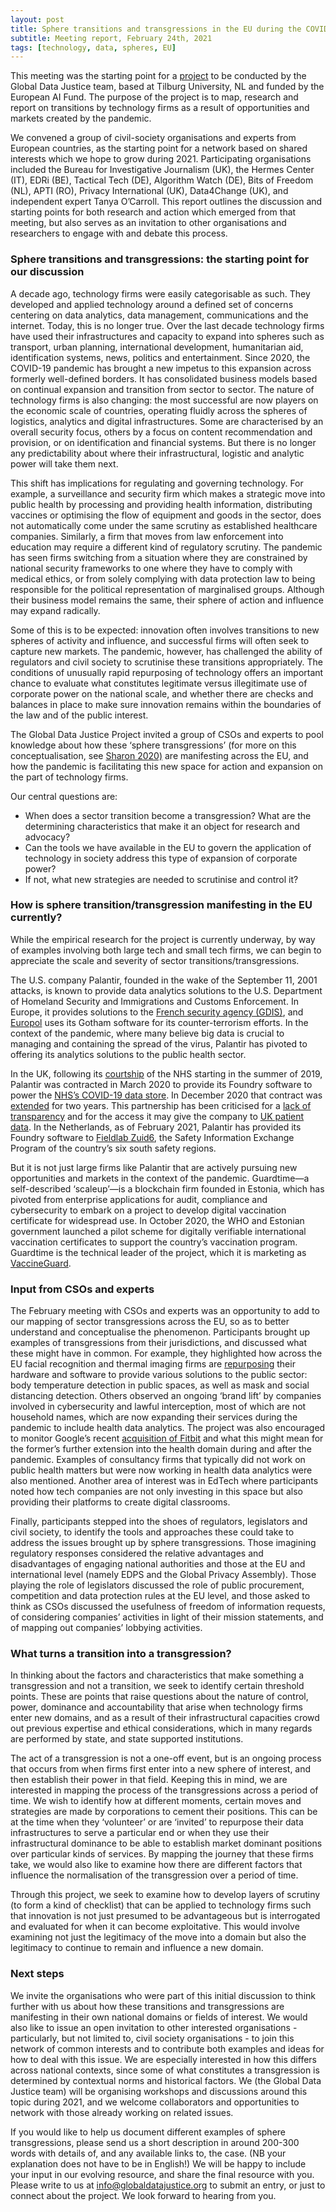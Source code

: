 ```yaml
---
layout: post
title: Sphere transitions and transgressions in the EU during the COVID pandemic
subtitle: Meeting report, February 24th, 2021
tags: [technology, data, spheres, EU]
---
```


This meeting was the starting point for a [project](https://globaldatajustice.org/sphere-trans/) to be conducted by the Global Data Justice team, based at Tilburg University, NL and funded by the European AI Fund. The purpose of the project is to map, research and report on transitions by technology firms as a result of opportunities and markets created by the pandemic.

We convened a group of civil-society organisations and experts from European countries, as the starting point for a network based on shared interests which we hope to grow during 2021. Participating organisations included the Bureau for Investigative Journalism (UK), the Hermes Center (IT), EDRi (BE), Tactical Tech (DE), Algorithm Watch (DE), Bits of Freedom (NL), APTI (RO), Privacy International (UK), Data4Change (UK), and independent expert Tanya O’Carroll. This report outlines the discussion and starting points for both research and action which emerged from that meeting, but also serves as an invitation to other organisations and researchers to engage with and debate this process.  

### Sphere transitions and transgressions: the starting point for our discussion
A decade ago, technology firms were easily categorisable as such. They developed and applied technology around a defined set of concerns centering on data analytics, data management, communications and the internet. Today, this is no longer true. Over the last decade technology firms have used their infrastructures and capacity to expand into spheres such as transport, urban planning, international development, humanitarian aid, identification systems, news, politics and entertainment. Since 2020, the COVID-19 pandemic has brought a new impetus to this expansion across formerly well-defined borders. It has consolidated business models based on continual expansion and transition from sector to sector. The nature of technology firms is also changing: the most successful are now players on the economic scale of countries, operating fluidly across the spheres of logistics, analytics and digital infrastructures. Some are characterised by an overall security focus, others by a focus on content recommendation and provision, or on identification and financial systems. But there is no longer any predictability about where their infrastructural, logistic and analytic power will take them next. 

This shift has implications for regulating and governing technology. For example, a surveillance and security firm which makes a strategic move into public health by processing and providing health information, distributing vaccines or optimising the flow of equipment and goods in the sector, does not automatically come under the same scrutiny as established healthcare companies. Similarly, a firm that moves from law enforcement into education may require a different kind of regulatory scrutiny. The pandemic has seen firms switching from a situation where they are constrained by national security frameworks to one where they have to comply with medical ethics, or from solely complying with data protection law to being responsible for the political representation of marginalised groups. Although their business model remains the same, their sphere of action and influence may expand radically.

Some of this is to be expected: innovation often involves transitions to new spheres of activity and influence, and successful firms will often seek to capture new markets. The pandemic, however, has challenged the ability of regulators and civil society to scrutinise these transitions appropriately. The conditions of unusually rapid repurposing of technology offers an important chance to evaluate what constitutes legitimate versus illegitimate use of corporate power on the national scale, and whether there are checks and balances in place to make sure innovation remains within the boundaries of the law and of the public interest.

The Global Data Justice Project invited a group of CSOs and experts to pool knowledge about how these ‘sphere transgressions’ (for more on this conceptualisation, see [Sharon 2020)](https://doi.org/10.1007/s10676-020-09547-x) are manifesting across the EU, and how the pandemic is facilitating this new space for action and expansion on the part of technology firms. 

Our central questions are: 
- When does a sector transition become a transgression? What are the determining characteristics that make it an object for research and advocacy? 
- Can the tools we have available in the EU to govern the application of technology in society address this type of expansion of corporate power?
- If not, what new strategies are needed to scrutinise and control it?

### How is sphere transition/transgression manifesting in the EU currently?
While the empirical research for the project is currently underway, by way of examples involving both large tech and small tech firms, we can begin to appreciate the scale and severity of sector transitions/transgressions.

The U.S. company Palantir, founded in the wake of the September 11, 2001 attacks, is known to provide data analytics solutions to the U.S. Department of Homeland Security and Immigrations and Customs Enforcement. In Europe, it provides solutions to the [French security agency (GDIS)](https://www.usinenouvelle.com/article/la-dgsi-renouvelle-son-contrat-avec-l-americain-palantir-faute-de-systeme-100-francais.N908289), and [Europol](https://www.europarl.europa.eu/doceo/document/E-9-2020-000173-ASW_EN.html) uses its Gotham software for its counter-terrorism efforts. In the context of the pandemic, where many believe big data is crucial to managing and containing the spread of the virus, Palantir has pivoted to offering its analytics solutions to the public health sector.

In the UK, following its [courtship](https://www.thebureauinvestigates.com/stories/2021-02-24/revealed-data-giant-given-emergency-covid-contract-had-been-wooing-nhs-for-months) of the NHS starting in the summer of 2019, Palantir was contracted in March 2020 to provide its Foundry software to power the [NHS’s COVID-19 data store](https://www.england.nhs.uk/contact-us/privacy-notice/how-we-use-your-information/covid-19-response/nhs-covid-19-data-store/). In December 2020 that contract was [extended](https://bidstats.uk/tenders/?q=palantir#745144319-741147168-28) for two years. This partnership has been criticised for a [lack of transparency](http://www.privacyinternational.org/report/4271/all-roads-lead-palantir) and for the access it may give the company to [UK patient data](https://www.opendemocracy.net/en/ournhs/why-were-suing-over-the-23m-nhs-data-deal-with-palantir/). In the Netherlands, as of February 2021, Palantir has provided its Foundry software to [Fieldlab Zuid6](https://medium.com/palantir/powering-pandemic-response-in-the-netherlands-9ecc608081c), the Safety Information Exchange Program of the country’s six south safety regions. 

But it is not just large firms like Palantir that are actively pursuing new opportunities and markets in the context of the pandemic. Guardtime—a self-described ‘scaleup’—is a blockchain firm founded in Estonia, which has pivoted from enterprise applications for audit, compliance and cybersecurity to embark on a project to develop digital vaccination certificate for widespread use. In October 2020, the WHO and Estonian government launched a pilot scheme for digitally verifiable international vaccination certificates to support the country’s vaccination program. Guardtime is the technical leader of the project, which it is marketing as [VaccineGuard](https://guardtime.com/vaccineguard).

### Input from CSOs and experts
The February meeting with CSOs and experts was an opportunity to add to our mapping of sector transgressions across the EU, so as to better understand and conceptualise the phenomenon. Participants brought up examples of transgressions from their jurisdictions, and discussed what these might have in common. For example, they highlighted how across the EU facial recognition and thermal imaging firms are [repurposing](https://www.reco326.com/index.php/en/news-en/news-en/158-reco-3-26-vs-covid-19) their hardware and software to provide various solutions to the public sector: body temperature detection in public spaces, as well as mask and social distancing detection. Others observed an ongoing ‘brand lift’ by companies involved in cybersecurity and lawful interception, most of which are not household names, which are now expanding their services during the pandemic to include health data analytics. The project was also encouraged to monitor Google’s recent [acquisition of Fitbit](https://www.theverge.com/2021/1/14/22188428/google-fitbit-acquisition-completed-approved) and what this might mean for the former’s further extension into the health domain during and after the pandemic. Examples of consultancy firms that typically did not work on public health matters but were now working in health data analytics were also mentioned. Another area of interest was in EdTech where participants noted how tech companies are not only investing in this space but also providing their platforms to create digital classrooms.

Finally, participants stepped into the shoes of regulators, legislators and civil society, to identify the tools and approaches these could take to address the issues brought up by sphere transgressions. Those imagining regulatory responses considered the relative advantages and disadvantages of engaging national authorities and those at the EU and international level (namely EDPS and the Global Privacy Assembly). Those playing the role of legislators discussed the role of public procurement, competition and data protection rules at the EU level, and those asked to think as CSOs discussed the usefulness of freedom of information requests, of considering companies’ activities in light of their mission statements, and of mapping out companies’ lobbying activities. 

### What turns a transition into a transgression?
In thinking about the factors and characteristics that make something a transgression and not a transition, we seek to identify certain threshold points. These are points that raise questions about the nature of control, power, dominance and accountability that arise when technology firms enter new domains, and as a result of their infrastructural capacities crowd out previous expertise and ethical considerations, which in many regards are performed by state, and state supported institutions.  

The act of a transgression is not a one-off event, but is an ongoing process that occurs from when firms first enter into a new sphere of interest, and then establish their power in that field. Keeping this in mind, we are interested in mapping the process of the transgressions across a period of time. We wish to identify how at different moments, certain moves and  strategies are made by corporations to cement their positions. This can be at the time when they ‘volunteer’ or are ‘invited’ to repurpose their data infrastructures to serve a particular end or when they use their infrastructural dominance to be able to establish market dominant positions over particular kinds of services. By mapping the journey that these firms take, we would also like to examine how there are different factors that influence the normalisation of the transgression over a period of time.

Through this project, we seek to examine how to develop layers of scrutiny (to form a kind of checklist) that can be applied to technology firms such that innovation is not just presumed to be advantageous but is interrogated and evaluated for when it can become exploitative. This would involve examining not just the legitimacy of the move into a domain but also the legitimacy to continue to remain and influence a new domain.

### Next steps
We invite the organisations who were part of this initial discussion to think further with us about how these transitions and transgressions are manifesting in their own national domains or fields of interest. We would also like to issue an open invitation to other interested organisations - particularly, but not limited to, civil society organisations - to join this network of common interests and to contribute both examples and ideas for how to deal with this issue. We are especially interested in how this differs across national contexts, since some of what constitutes a transgression is determined by contextual norms and historical factors. We (the Global Data Justice team) will be organising workshops and discussions around this topic during 2021, and we welcome collaborators and opportunities to network with those already working on related issues.

If you would like to help us document different examples of sphere transgressions, please send us a short description in around 200-300 words with details of, and any available links to, the case. (NB your explanation does not have to be in English!) We will be happy to include your input in our evolving resource, and share the final resource with you. Please write to us at info@globaldatajustice.org to submit an entry, or just to connect about the project. We look forward to hearing from you.
